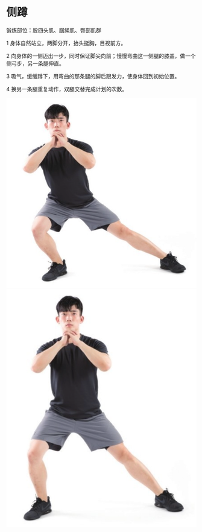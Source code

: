 # 侧蹲

锻炼部位：股四头肌、腘绳肌、臀部肌群

1 身体自然站立，两脚分开，抬头挺胸，目视前方。

2 向身体的一侧迈出一步，同时保证脚尖向前；慢慢弯曲这一侧腿的膝盖，做一个侧弓步，另一条腿伸直。

3 吸气，缓缓蹲下，用弯曲的那条腿的脚后跟发力，使身体回到初始位置。

4 换另一条腿重复动作，双腿交替完成计划的次数。

![](Pasted%20image%2020230625210321.png)
![](Pasted%20image%2020230625210351.png)